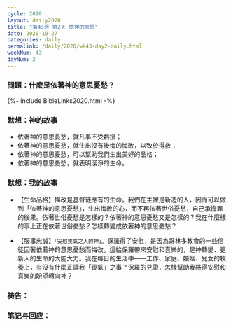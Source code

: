 ```yaml
---
cycle: 2020
layout: daily2020
title: "第43週 第2天 依神的意思"
date: 2020-10-27
categories: daily
permalink: /daily/2020/wk43-day2-daily.html
weekNum: 43
dayNum: 2
---
```


### 問題：什麼是依著神的意思憂愁？

{%- include BibleLinks2020.html -%}

### 默想：神的故事 
+ 依著神的意思憂愁，就凡事不受虧損；
+ 依著神的意思憂愁，就生出沒有後悔的悔改，以致於得救；
+ 依著神的意思憂愁，可以幫助我們生出美好的品格；
+ 依著神的意思憂愁，就表明潔淨的生命。

### 默想：我的故事
+ 【生命品格】悔改是基督徒應有的生命。我們在主裡是新造的人，因而可以做到「依著神的意思憂愁」，生出悔改的心，而不再依著世俗憂愁，自己承擔罪的後果。依著世俗憂愁是怎樣的？依著神的意思憂愁又是怎樣的？我在什麼樣的事上正在依著世俗憂愁？怎樣轉變成依著神的意思憂愁？

+ 【服事忠誠】`「安慰喪氣之人的神」`。保羅得了安慰，是因為哥林多教會的一些信徒因著依著神的意思憂愁而悔改。這給保羅帶來安慰和喜樂的，是神轉變、更新人的生命的大能大力。我在每日的生活中——工作、家庭、婚姻、兒女的牧養上，有沒有什麼正讓我「喪氣」之事？保羅的見證，怎樣幫助我將得安慰和喜樂的盼望轉向神？

### 祷告：

### 笔记与回应：

